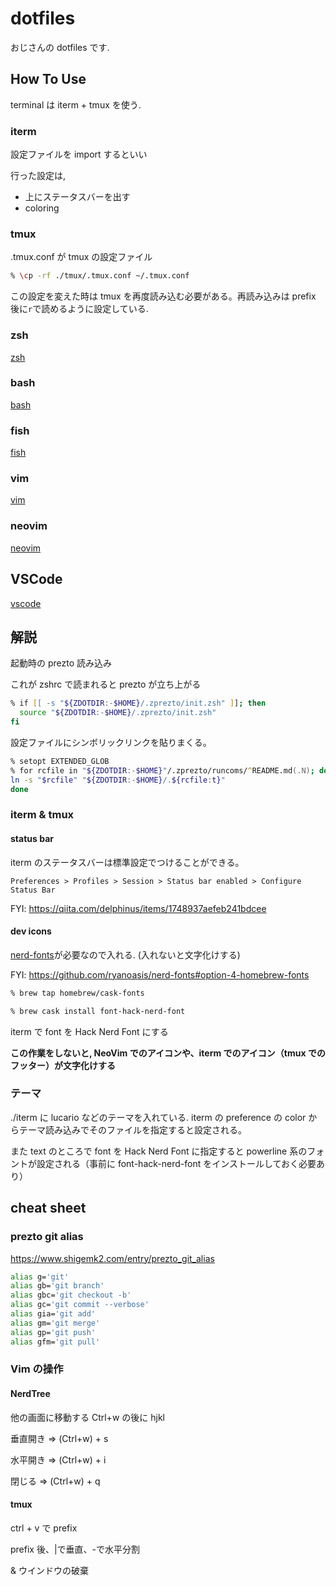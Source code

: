 # dotfiles

おじさんの dotfiles です.

## How To Use

terminal は iterm + tmux を使う.

### iterm

設定ファイルを import するといい

行った設定は,

- 上にステータスバーを出す
- coloring

### tmux

.tmux.conf が tmux の設定ファイル

```zsh
% \cp -rf ./tmux/.tmux.conf ~/.tmux.conf
```

この設定を変えた時は tmux を再度読み込む必要がある。再読み込みは prefix 後に`r`で読めるように設定している.

### zsh

[zsh](./zsh/README.md)

### bash

[bash](./bash/README.md)

### fish

[fish](./fish/README.md)

### vim

[vim](./vim/README.md)

### neovim

[neovim](./neovim/README.md)

## VSCode

[vscode](./vscode/README.md)

## 解説

起動時の prezto 読み込み

これが zshrc で読まれると prezto が立ち上がる

```zsh
% if [[ -s "${ZDOTDIR:-$HOME}/.zprezto/init.zsh" ]]; then
  source "${ZDOTDIR:-$HOME}/.zprezto/init.zsh"
fi
```

設定ファイルにシンボリックリンクを貼りまくる。

```zsh
% setopt EXTENDED_GLOB
% for rcfile in "${ZDOTDIR:-$HOME}"/.zprezto/runcoms/^README.md(.N); do
ln -s "$rcfile" "${ZDOTDIR:-$HOME}/.${rcfile:t}"
done
```

### iterm & tmux

#### status bar

iterm のステータスバーは標準設定でつけることができる。

`Preferences > Profiles > Session > Status bar enabled > Configure Status Bar`

FYI: https://qiita.com/delphinus/items/1748937aefeb241bdcee

#### dev icons

[nerd-fonts](https://github.com/ryanoasis/nerd-fonts)が必要なので入れる. (入れないと文字化けする)

FYI: https://github.com/ryanoasis/nerd-fonts#option-4-homebrew-fonts

```zsh
% brew tap homebrew/cask-fonts

% brew cask install font-hack-nerd-font
```

iterm で font を Hack Nerd Font にする

**この作業をしないと, NeoVim でのアイコンや、iterm でのアイコン（tmux でのフッター）が文字化けする**

### テーマ

./iterm に lucario などのテーマを入れている. iterm の preference の color からテーマ読み込みでそのファイルを指定すると設定される。

また text のところで font を Hack Nerd Font に指定すると powerline 系のフォントが設定される（事前に font-hack-nerd-font をインストールしておく必要あり）

## cheat sheet

### prezto git alias

https://www.shigemk2.com/entry/prezto_git_alias

```zsh
alias g='git'
alias gb='git branch'
alias gbc='git checkout -b'
alias gc='git commit --verbose'
alias gia='git add'
alias gm='git merge'
alias gp='git push'
alias gfm='git pull'
```

### Vim の操作

#### NerdTree

他の画面に移動する Ctrl+w の後に hjkl

垂直開き => (Ctrl+w) + s

水平開き => (Ctrl+w) + i

閉じる => (Ctrl+w) + q

#### tmux

ctrl + v で prefix

prefix 後、|で垂直、-で水平分割

& ウインドウの破棄
